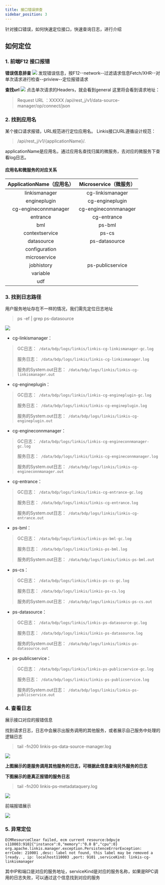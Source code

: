 ```yaml
---
title: 接口错误排查
sidebar_position: 3
---
```


针对接口错误，如何快速定位接口，快速查询日志，进行介绍

##  如何定位

###  1. 前端F12 接口报错
**错误信息排查**
![](/Images/tuning-and-troubleshooting/error-guide/errorMsg.png)
发现错误信息，按F12--network--过滤请求信息Fetch/XHR--对单次请求进行检查--priview--定位报错请求

**查找url**
![](/Images/tuning-and-troubleshooting/error-guide/findUrl.png)
点击单次请求的Headers，就会看到general 这里将会看到请求地址：
>Request URL ：XXXXX /api/rest_j/v1/data-source-manager/op/connect/json

###  2. 找到应用名
某个接口请求报错，URL规范进行定位应用名。
Linkis接口URL遵循设计规范：
>/api/rest_j/v1/{applicationName}/.

applicationName是应用名，通过应用名查找归属的微服务，去对应的微服务下查看log日志。

####  应用名和微服务的对应关系

|ApplicationName（应用名）|Microservice（微服务）|
|:----:|:----:|
|linkismanager|cg-linkismanager|
|engineplugin|cg-engineplugin|
|cg-engineconnmanager|cg-engineconnmanager|
|entrance|cg-entrance|
|bml|ps-bml|
|contextservice|ps-cs|
|datasource|ps-datasource|
|configuration||
|microservice||
|jobhistory|ps-publicservice|
|variable||
|udf||


###  3. 找到日志路径
用户服务地址存在不一样的情况，我们需先定位日志地址
> ps -ef | grep  ps-datasource

![](/Images/tuning-and-troubleshooting/error-guide/logs.png)

- cg-linkismanager：
>GC日志：` /data/bdp/logs/linkis/linkis-cg-linkismanager-gc.log`
>
>服务日志：` /data/bdp/logs/linkis/linkis-cg-linkismanager.log`
>
>服务的System.out日志：` /data/bdp/logs/linkis/linkis-cg-linkismanager.out`

- cg-engineplugin：
>GC日志：` /data/bdp/logs/linkis/linkis-cg-engineplugin-gc.log`
>
>服务日志：` /data/bdp/logs/linkis/linkis-cg-engineplugin.log`
>
>服务的System.out日志：` /data/bdp/logs/linkis/linkis-cg-engineplugin.out`

- cg-engineconnmanager：
>GC日志：` /data/bdp/logs/linkis/linkis-cg-engineconnmanager-gc.log`
>
>服务日志：` /data/bdp/logs/linkis/linkis-cg-engineconnmanager.log`
>
>服务的System.out日志：` /data/bdp/logs/linkis/linkis-cg-engineconnmanager.out`

- cg-entrance：
>GC日志：` /data/bdp/logs/linkis/linkis-cg-entrance-gc.log`
>
>服务日志：` /data/bdp/logs/linkis/linkis-cg-entrance.log`
>
>服务的System.out日志：` /data/bdp/logs/linkis/linkis-cg-entrance.out`

- ps-bml：
>GC日志：` /data/bdp/logs/linkis/linkis-ps-bml-gc.log`
>
>服务日志：` /data/bdp/logs/linkis/linkis-ps-bml.log`
>
>服务的System.out日志：` /data/bdp/logs/linkis/linkis-ps-bml.out`

- ps-cs：
>GC日志：` /data/bdp/logs/linkis/linkis-ps-cs-gc.log`
>
>服务日志：` /data/bdp/logs/linkis/linkis-ps-cs.log`
>
>服务的System.out日志：` /data/bdp/logs/linkis/linkis-ps-cs.out`

- ps-datasource：
>GC日志：` /data/bdp/logs/linkis/linkis-ps-datasource-gc.log`
>
>服务日志：` /data/bdp/logs/linkis/linkis-ps-datasource.log`
>
>服务的System.out日志：` /data/bdp/logs/linkis/linkis-ps-datasource.out`

- ps-publicservice：
>GC日志：` /data/bdp/logs/linkis/linkis-ps-publicservice-gc.log`
>
>服务日志：` /data/bdp/logs/linkis/linkis-ps-publicservice.log`
>
>服务的System.out日志：` /data/bdp/logs/linkis/linkis-ps-publicservice.out`

###  4. 查看日志
展示接口对应的报错信息

找到请求日志，日志中会展示出服务调用的其他服务，或者展示自己服务中处理的逻辑日志
>tail -fn200 linkis-ps-data-source-manager.log

![](/Images/tuning-and-troubleshooting/error-guide/datasourcemanager.png)

**上图展示的是服务调用其他服务的日志，可根据此信息查询另外服务的日志**

**下图展示的是真正报错的服务日志**

>tail -fn200 linkis-ps-metadataquery.log

![](/Images/tuning-and-troubleshooting/error-guide/errorMsgFromMeta.png)

前端报错展示

![](/Images/tuning-and-troubleshooting/error-guide/errorMsg.png)


### 5. 异常定位
`ECMResourceClear failed, ecm current resource:bdpuje
s110003:9102{"instance":0,"memory":"0.0 B","cpu":0} org.apache.linkis.manager.exception.PersistenceErrorException: errCode: 210001 ,desc: label not found, this label may be removed a
lready. , ip: localhost110003 ,port: 9101 ,serviceKind: linkis-cg-linkismanager`

其中IP和端口是对应的服务地址，serviceKind是对应的服务名称，如果是RPC调用的日志失败，可以通过这个信息找到对应的服务
